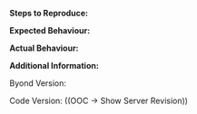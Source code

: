 **Steps to Reproduce:**

**Expected Behaviour:**

**Actual Behaviour:**

**Additional Information:**

Byond Version:

Code Version: ((OOC -> Show Server Revision))
